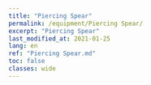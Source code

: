 ```yaml
---
title: "Piercing Spear"
permalink: /equipment/Piercing Spear/
excerpt: "Piercing Spear"
last_modified_at: 2021-01-25
lang: en
ref: "Piercing Spear.md"
toc: false
classes: wide
---
```


